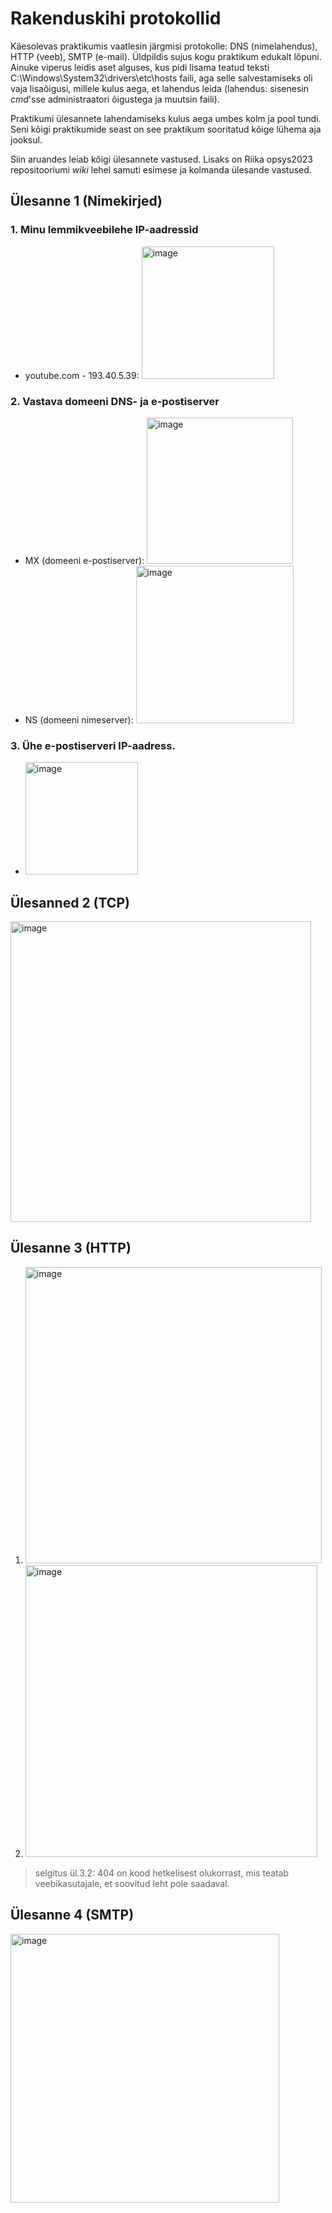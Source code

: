 # Rakenduskihi protokollid

Käesolevas praktikumis vaatlesin järgmisi protokolle: DNS (nimelahendus), HTTP (veeb), SMTP (e-mail).
Üldpildis sujus kogu praktikum edukalt lõpuni. Ainuke viperus leidis aset alguses, kus pidi lisama teatud teksti C:\Windows\System32\drivers\etc\hosts faili, aga selle salvestamiseks oli vaja lisaõigusi, millele kulus aega, et lahendus leida (lahendus: sisenesin _cmd_'sse administraatori õigustega ja muutsin faili).

Praktikumi ülesannete lahendamiseks kulus aega umbes kolm ja pool tundi. Seni kõigi praktikumide seast on see praktikum sooritatud kõige lühema aja jooksul.

Siin aruandes leiab kõigi ülesannete vastused. Lisaks on Riika opsys2023 repositooriumi _wiki_ lehel samuti esimese ja kolmanda ülesande vastused.

## Ülesanne 1 (Nimekirjed)
### 1. Minu lemmikveebilehe IP-aadressid
* youtube.com - 193.40.5.39: <img width="212" alt="image" src="https://github.com/riikaseeba/opsys2023/assets/144622934/b0d77c89-9c41-460c-b8b6-d318320330dd">

### 2. Vastava domeeni DNS- ja e-postiserver
* MX (domeeni e-postiserver): <img width="234" alt="image" src="https://github.com/riikaseeba/opsys2023/assets/144622934/e4b31626-e211-43fa-aec8-4b521bebfbf7">
* NS (domeeni nimeserver): <img width="252" alt="image" src="https://github.com/riikaseeba/opsys2023/assets/144622934/7adcedd2-9eac-49cf-91a0-acde438f0a6d">

### 3. Ühe e-postiserveri IP-aadress.
* <img width="180" alt="image" src="https://github.com/riikaseeba/opsys2023/assets/144622934/4a168c4a-461b-42bd-85ef-c4209dbb34b1">

## Ülesanned 2 (TCP)
<img width="481" alt="image" src="https://github.com/riikaseeba/opsys2023/assets/144622934/59ad0d39-fcf4-4e69-9bdf-12c114205776">

## Ülesanne 3 (HTTP)
1. <img width="474" alt="image" src="https://github.com/riikaseeba/opsys2023/assets/144622934/3559f804-f346-43ea-8243-dd7911cf087e">
2. <img width="467" alt="image" src="https://github.com/riikaseeba/opsys2023/assets/144622934/7bdadd64-e3a6-471f-b09f-d91497f66c30">
> selgitus ül.3.2: 404 on kood hetkelisest olukorrast, mis teatab veebikasutajale, et soovitud leht pole saadaval.

## Ülesanne 4 (SMTP)
<img width="430" alt="image" src="https://github.com/riikaseeba/opsys2023/assets/144622934/dc333027-e844-4846-9ee0-8830675019b8">
